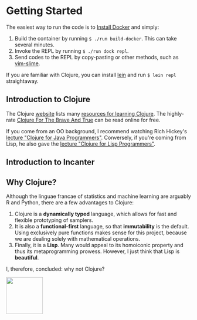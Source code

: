 # Getting Started

The easiest way to run the code is to [Install Docker](https://docs.docker.com/install/) and simply:

1. Build the container by running `$ ./run build-docker`. This can take several minutes.
2. Invoke the REPL by running `$ ./run dock repl`.
3. Send codes to the REPL by copy-pasting or other methods, such as [vim-slime](https://github.com/jpalardy/vim-slime).

If you are familiar with Clojure, you can install [lein](https://leiningen.org/) and run `$ lein repl` straightaway.

## Introduction to Clojure

The Clojure [website](https://clojure.org/) lists many [resources for learning Clojure](https://clojure.org/guides/getting_started). The highly-rate [Clojure For The Brave And True](https://www.braveclojure.com/clojure-for-the-brave-and-true/) can be read online for free.

If you come from an OO background, I recommend watching Rich Hickey's [lecture "Clojure for Java Programmers"](https://www.youtube.com/watch?v=P76Vbsk_3J0). Conversely, if you're coming from Lisp, he also gave the [lecture "Clojure for Lisp Programmers"](https://www.youtube.com/watch?v=cPNkH-7PRTk).

## Introduction to Incanter


## Why Clojure?

Although the linguae francae of statistics and machine learning are arguably R and Python, there are a few advantages to Clojure:

1. Clojure is a **dynamically typed** language, which allows for fast and flexible prototyping of samplers.
2. It is also a **functional-first** language, so that **immutability** is the default. Using exclusively pure functions makes sense for this project, because we are dealing solely with mathematical operations.
3. Finally, it is a **Lisp**. Many would appeal to its homoiconic property and thus its metaprogramming prowess. However, I just think that Lisp is **beautiful**.

I, therefore, concluded: why not Clojure?

<!--![](https://vignette.wikia.nocookie.net/deathbattlefanon/images/1/17/Zoidberg.png/revision/latest?cb=20161220042212 "Why Not Clojure?"){:height="50%" width="50%"}-->
<img src="https://vignette.wikia.nocookie.net/deathbattlefanon/images/1/17/Zoidberg.png/revision/latest?cb=20161220042212" height="100" />

